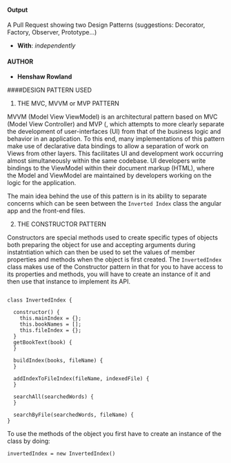 #### Output
A Pull Request showing two Design Patterns (suggestions: Decorator, Factory, Observer, Prototype...)
- **With**: *independently*

#### AUTHOR
- **Henshaw Rowland**

####DESIGN PATTERN USED

1. THE MVC, MVVM or MVP PATTERN 

MVVM (Model View ViewModel) is an architectural pattern based on MVC (Model View Controller) and MVP (, which attempts to more clearly separate the development of user-interfaces (UI) from that of the business logic and behavior in an application. To this end, many implementations of this pattern make use of declarative data bindings to allow a separation of work on Views from other layers.
This facilitates UI and development work occurring almost simultaneously within the same codebase. UI developers write bindings to the ViewModel within their document markup (HTML), where the Model and ViewModel are maintained by developers working on the logic for the application.

The main idea behind the use of this pattern is in its ability to separate concerns which can be seen  between the `Inverted Index` class the angular app and the front-end files.

2. THE CONSTRUCTOR PATTERN 

Constructors are special methods used to create specific types of objects both preparing the object for use and accepting arguments during instatntiation which can then be used to set the values of member properties and methods when the object is first created.
The `InvertedIndex` class makes use of the Constructor pattern in that for you to have access to its properties and methods, you will have to create an instance of it and then use that instance to implement its API.

```

class InvertedIndex {

  constructor() {
    this.mainIndex = {};
    this.bookNames = [];
    this.fileIndex = {};
  }
  getBookText(book) {
  }
  
  buildIndex(books, fileName) {
  }
  
  addIndexToFileIndex(fileName, indexedFile) {
  }
  
  searchAll(searchedWords) {
  }
  
  searchByFile(searchedWords, fileName) {
}

```

To use the methods of the object you first have to create an instance of the class by doing: 

`invertedIndex = new InvertedIndex()`
